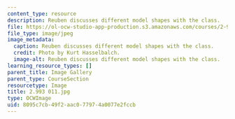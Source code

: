```yaml
---
content_type: resource
description: Reuben discusses different model shapes with the class.
file: https://ol-ocw-studio-app-production.s3.amazonaws.com/courses/2-993-special-topics-in-mechanical-engineering-the-art-and-science-of-boat-design-january-iap-2007/8095c7cb49f2aac077974a0077e2fccb_2993011.jpg
file_type: image/jpeg
image_metadata:
  caption: Reuben discusses different model shapes with the class.
  credit: Photo by Kurt Hasselbalch.
  image-alt: Reuben discusses different model shapes with the class.
learning_resource_types: []
parent_title: Image Gallery
parent_type: CourseSection
resourcetype: Image
title: 2.993 011.jpg
type: OCWImage
uid: 8095c7cb-49f2-aac0-7797-4a0077e2fccb
---
```

